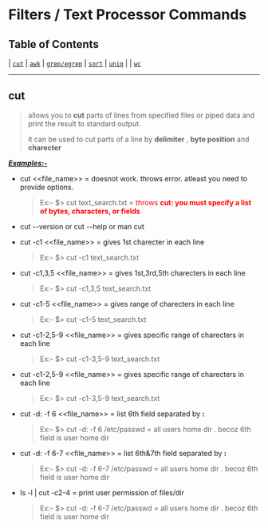 # Filters / Text Processor Commands

## Table of Contents

|  [`cut`](#cut)  |  [`awk`](#awk)  |  [`grep/egrep`](#grep)  |  [`sort`](#sort)  |  [`uniq`](#uniq)  |
|  [`wc`](#wc)

----

## cut

> allows you to **cut** parts of lines from specified files or piped data and print the result to standard output.
>
>it can be used to cut parts of a line by **delimiter** , **byte position** and **charecter**

<ins>***Examples:-***</ins>

* cut <<file_name>> = doesnot work. throws error. atleast you need to provide options.
    > Ex:-
         $> cut text_search.txt = <span style="color:red"> throws **cut: you must specify a list of bytes, characters, or fields** </span>

* cut --version or cut --help or man cut

* cut -c1 <<file_name>> = gives 1st charecter in each line
    > Ex:- 
         $> cut -c1 text_search.txt

* cut -c1,3,5 <<file_name>> = gives 1st,3rd,5th charecters in each line
    > Ex:-
        $> cut -c1,3,5 text_search.txt

* cut -c1-5 <<file_name>> = gives range of charecters in each line
    > Ex:-
        $> cut -c1-5 text_search.txt

* cut -c1-2,5-9 <<file_name>> = gives specific range of charecters in each line
    > Ex:-
        $> cut -c1-3,5-9 text_search.txt

* cut -c1-2,5-9 <<file_name>> = gives specific range of charecters in each line
    > Ex:-
        $> cut -c1-3,5-9 text_search.txt

* cut -d: -f 6 <<file_name>> = list 6th field separated by **:**
    > Ex:-
        $> cut -d: -f 6 /etc/passwd = all users home dir . becoz 6th field is user home dir

* cut -d: -f 6-7 <<file_name>> = list 6th&7th field separated by **:**
    > Ex:-
        $> cut -d: -f 6-7 /etc/passwd = all users home dir . becoz 6th field is user home dir

* ls -l | cut -c2-4 = print user permission of files/dir
    > Ex:-
        $> cut -d: -f 6-7 /etc/passwd = all users home dir . becoz 6th field is user home dir
